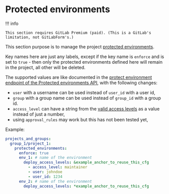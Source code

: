 # Protected environments

!!! info

    This section requires GitLab Premium (paid). (This is a GitLab's limitation, not GitLabForm's.)

This section purpose is to manage the project [protected environments](https://docs.gitlab.com/ee/ci/environments/protected_environments.html#protected-environments).

Key names here are just any labels, except if the key name is `enforce` and is set to `true` - then only the protected environments defined here will remain in the project, all other will be deleted.

The supported values are like documented in the [protect environment endpoint of the Protected environments API](https://docs.gitlab.com/ee/api/protected_environments.html#protect-repository-environments), with the following changes:

* `user` with a username can be used instead of `user_id` with a user id,
* `group` with a group name can be used instead of `group_id` with a group id.
* `access_level` can have a string from the [valid access levels](https://docs.gitlab.com/ee/api/protected_environments.html#valid-access-levels) as a value instead of just a number,
* using `approval_rules` may work but this has not been tested yet, 

Example:

```yaml
projects_and_groups:
  group_1/project_1:
    protected_environments:
      enforce: true
      env_1: # name of the environment
        deploy_access_levels: &example_anchor_to_reuse_this_cfg
          - access_level: maintainer
          - user: johndoe
          - user_id: 1234
      env_2: # name of the environment
        deploy_access_levels: *example_anchor_to_reuse_this_cfg
```
